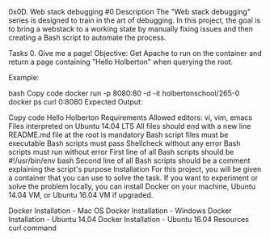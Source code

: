 0x0D. Web stack debugging #0
Description
The "Web stack debugging" series is designed to train in the art of debugging. In this project, the goal is to bring a webstack to a working state by manually fixing issues and then creating a Bash script to automate the process.

Tasks
0. Give me a page!
Objective: Get Apache to run on the container and return a page containing "Hello Holberton" when querying the root.

Example:

bash
Copy code
docker run -p 8080:80 -d -it holbertonschool/265-0
docker ps
curl 0:8080
Expected Output:

Copy code
Hello Holberton
Requirements
Allowed editors: vi, vim, emacs
Files interpreted on Ubuntu 14.04 LTS
All files should end with a new line
README.md file at the root is mandatory
Bash script files must be executable
Bash scripts must pass Shellcheck without any error
Bash scripts must run without error
First line of all Bash scripts should be #!/usr/bin/env bash
Second line of all Bash scripts should be a comment explaining the script's purpose
Installation
For this project, you will be given a container that you can use to solve the task. If you want to experiment or solve the problem locally, you can install Docker on your machine, Ubuntu 14.04 VM, or Ubuntu 16.04 VM if upgraded.

Docker Installation - Mac OS
Docker Installation - Windows
Docker Installation - Ubuntu 14.04
Docker Installation - Ubuntu 16.04
Resources
curl command
